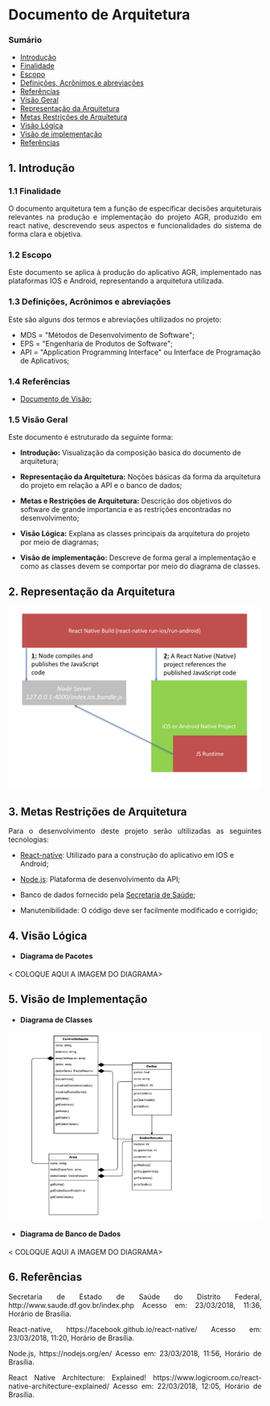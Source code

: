 # Documento de Arquitetura

### Sumário
<ul>
<li><a href="#Introdução">Introdução</a></li>
<li><a href="#Finalidade">Finalidade</a></li>
<li><a href="#Escopo">Escopo</a></li>
<li><a href="#Definições">Definições, Acrônimos e abreviações</a></li>
<li><a href="#Referências">Referências</a></li>
<li><a href="#Visão">Visão Geral</a></li>
<li><a href="#Representação">Representação da Arquitetura</a></li>
<li><a href="#Metas">Metas Restrições de Arquitetura</a></li>
<li><a href="#Lógica">Visão Lógica</a></li>
<li><a href="#Implementação">Visão de implementação</a></li>
<li><a href="#Referencia">Referências</a></li>
</ul>

<div name = "Introdução" id = "Introdução"></div>

 <div name= "Finalidade" id= "Finalidade"></div>

## 1. Introdução

### 1.1 Finalidade
<div style ="text-align: justify">
  <p>
      O documento arquitetura tem a função de específicar decisões arquiteturais relevantes na produção e implementação do projeto AGR, produzido em react native, descrevendo seus aspectos e funcionalidades do sistema de forma clara e objetiva.
  </p>
</div>


<div name= "Escopo" id= "Escopo"></div>

### 1.2 Escopo
<div style ="text-align: justify">
  <p>
      Este documento se aplica à produção do aplicativo AGR, implementado nas plataformas IOS e Android, representando a arquitetura utilizada.
  </p>
</div>

<div name= "Definições" id= "Definições"></div>

### 1.3 Definições, Acrônimos e abreviações
<div style ="text-align: justify">
  <p>
    Este são alguns dos termos e abreviações ultilizados no projeto:
  </p>
</div>

* MDS = "Métodos de Desenvolvimento de Software";
* EPS = "Engenharia de Produtos de Software";
* API = "Application Programming Interface" ou Interface de Programação de Aplicativos;

<div name= "Referências" id= "Referências"></div>

### 1.4 Referências

* <a href= "https:///github.com/fga-gpp-mds/AGR-APP-react-native/blob/master/docs/visao.md"> Documento de Visão;</a>

<div name= "Visão" id= "Visão"></div>

### 1.5 Visão Geral
<div style ="text-align: justify">
  <p>
    Este documento é estruturado da seguinte forma:
  </p>
</div>

* <b>Introdução:</b> Visualização da composição basica do documento de arquitetura;

* <b>Representação da Arquitetura:</b> Noções básicas da forma da arquitetura do projeto em relação a API e o banco de dados;

* <b>Metas e Restrições de Arquitetura:</b> Descrição dos objetivos do software de grande importancia e as restrições encontradas no desenvolvimento;

* <b>Visão Lógica:</b> Explana as classes principais da arquitetura do projeto por meio de diagramas;

* <b>Visão de implementação:</b> Descreve de forma geral a implementação e como as classes devem se comportar por meio do diagrama de classes.


<div name= "Representação" id= "Representação"></div>

## 2. Representação da Arquitetura

<div style ="text-align: justify">
  <p>
    <img src ="img/arquitetura.png">
  </p>
</div>

<div name= "Metas" id= "Metas"></div>

## 3. Metas Restrições de Arquitetura

<div style ="text-align: justify">
  <p>
    Para o desenvolvimento deste projeto serão ultilizadas as seguintes tecnologias:
  </p>
</div>

* <a href ="https://facebook.github.io/react-native/"> React-native</a>: Utilizado para a construção do aplicativo em IOS e Android;

* <a href ="https://nodejs.org/en/">Node.js</a>: Plataforma de desenvolvimento da API;

* Banco de dados fornecido pela <a href ="http://www.saude.df.gov.br/index.php">Secretaria de Saúde</a>;

* Manutenibilidade: O código deve ser facilmente modificado e corrigido;

<div name= "Lógica" id= "Lógica"></div>

## 4. Visão Lógica
* #### Diagrama de Pacotes
<div style ="text-align: justify">
  <p>
    < COLOQUE AQUI A IMAGEM DO DIAGRAMA>
  </p>
</div>

<div name= "Implementação" id= "Implementação"></div>

## 5. Visão de Implementação
* #### Diagrama de Classes
<div style ="text-align: justify">
  <p>
    <img src="img/diagrama_de_classes.png">
  </p>
</div>

* #### Diagrama de Banco de Dados
<div style ="text-align: justify">
  <p>
    < COLOQUE AQUI A IMAGEM DO DIAGRAMA>
  </p>
</div>


<div name= "Referencia" id= "referencia"></div>

## 6. Referências

<div style ="text-align: justify">
  <p>
    Secretaria de Estado de Saúde do Distrito Federal, http://www.saude.df.gov.br/index.php Acesso em: 23/03/2018, 11:36, Horário de Brasília.
  </p>
  <p>
    React-native, https://facebook.github.io/react-native/ Acesso em: 23/03/2018, 11:20, Horário de Brasília.
  </p>
  <p>
    Node.js, https://nodejs.org/en/ Acesso em: 23/03/2018, 11:56, Horário de Brasília.
  </p>
  <p>
    React Native Architecture: Explained! https://www.logicroom.co/react-native-architecture-explained/ Acesso em: 22/03/2018, 12:05, Horário de Brasília.
  </p>
</div>

